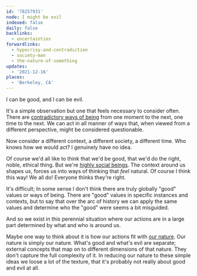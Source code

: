 ```yaml
---
id: '78257931'
node: I might be evil
indexed: false
daily: false
backlinks:
  - uncertainties
forwardlinks:
  - hypocrisy-and-contradiction
  - society-man
  - the-nature-of-something
updates:
  - '2021-12-16'
places:
  - 'Berkeley, CA'
---
```

I can be good, and I can be evil. 

It's a simple observation but one that feels necessary to consider often. There are [contradictory ways of being](hypocrisy-and-contradiction.md) from one moment to the next, one time to the next. We can act in all manner of ways that, when viewed from a different perspective, might be considered questionable. 

Now consider a different context, a different society, a different time. Who knows how we would act? I genuinely have no idea.  

Of course we'd all like to think that we'd be good, that we'd do the right, noble, ethical thing. But we're [highly social beings](society-man.md). The context around us shapes us, forces us into ways of thinking that *feel* natural. Of course I think this way! We all do! Everyone thinks they're right.

It's difficult; In some sense I don't think there are truly globally "good" values or ways of being. There are "good" values in specific instances and contexts, but to say that over the arc of history we can apply the same values and determine who the "good" were seems a bit misguided. 

And so we exist in this perennial situation where our actions are in a large part determined by what and who is around us. 

Maybe one way to think about it is how our actions fit with [our nature](the-nature-of-something.md). Our nature is simply our nature. What's good and what's evil are separate; external concepts that map on to different dimensions of that nature. They don't capture the full complexity of it. In reducing our nature to these simple ideas we loose a lot of the texture, that it's probably not really about good and evil at all. 


